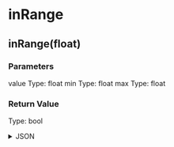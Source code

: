 # inRange

## inRange(float)

### Parameters

value
  Type: float
min
  Type: float
max
  Type: float

### Return Value

  Type: bool

<details><summary>JSON</summary>

```
{
  "Type": "inRange(float)",
  "Name": "inRange(float)",
  "Category": 1,
  "InputPins": [
    {
      "Connection": null,
      "Id": "value",
      "Type": "float"
    },
    {
      "Connection": null,
      "Id": "min",
      "Type": "float"
    },
    {
      "Connection": null,
      "Id": "max",
      "Type": "float"
    }
  ],
  "OutputPins": [
    {
      "Id": "",
      "Type": "bool"
    }
  ]
}
```

</details>

